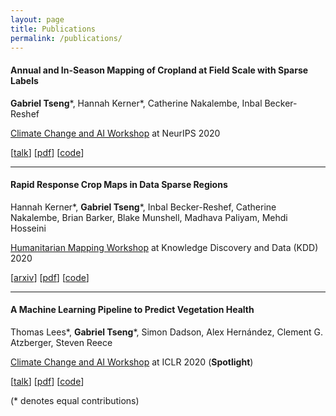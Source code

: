 ```yaml
---
layout: page
title: Publications
permalink: /publications/
---
```


#### Annual and In-Season Mapping of Cropland at Field Scale with Sparse Labels

**Gabriel Tseng**\*, Hannah Kerner*, Catherine Nakalembe, Inbal Becker-Reshef

[Climate Change and AI Workshop](https://www.climatechange.ai/events/neurips2020) at NeurIPS 2020

\[[talk](https://www.climatechange.ai/papers/neurips2020/29)\]
\[[pdf](../assets/pubs/kenya_crop_mapping.pdf)\]
\[[code](https://github.com/nasaharvest/kenya-crop-mask)\]

---
#### Rapid Response Crop Maps in Data Sparse Regions

Hannah Kerner*, **Gabriel Tseng**\*, Inbal Becker-Reshef, Catherine Nakalembe, Brian Barker, Blake Munshell, Madhava Paliyam, Mehdi Hosseini

[Humanitarian Mapping Workshop](https://kdd-humanitarian-mapping.herokuapp.com/) at Knowledge Discovery and Data (KDD) 2020

\[[arxiv](https://arxiv.org/abs/2006.16866)\]
\[[pdf](../assets/pubs/crop_mapping.pdf)\]
\[[code](https://github.com/nasaharvest/togo-crop-mask)\]

---
#### A Machine Learning Pipeline to Predict Vegetation Health

Thomas Lees*, **Gabriel Tseng**\*, Simon Dadson, Alex Hernández, Clement G. Atzberger, Steven Reece

[Climate Change and AI Workshop](https://www.climatechange.ai/ICLR2020_workshop) at ICLR 2020 (**Spotlight**)

\[[talk](https://www.climatechange.ai/papers/iclr2020/4#recording)\]
\[[pdf](../assets/pubs/drought_prediction.pdf)\]
\[[code](https://github.com/ml-clim/drought-prediction)\]

(\* denotes equal contributions)
